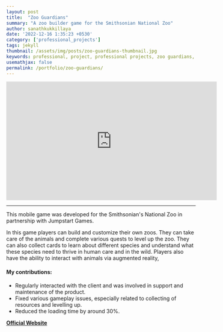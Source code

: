 ```yaml
---
layout: post
title:  "Zoo Guardians"
summary: "A zoo builder game for the Smithsonian National Zoo"
author: sanathkukkillaya
date: '2022-12-16 1:35:23 +0530'
category: ['professional_projects']
tags: jekyll
thumbnail: /assets/img/posts/zoo-guardians-thumbnail.jpg
keywords: professional, project, professional projects, zoo guardians, builder, customize, AR, card collection, quests, levelling up
usemathjax: false
permalink: /portfolio/zoo-guardians/
---
```

<div id="iframe-wrapper"><iframe width="560" height="315" src="https://www.youtube.com/embed/pBc7_mrApbo?rel=0&amp;controls=0&amp;showinfo=0" title="YouTube video player" frameborder="0" allow="accelerometer; autoplay; clipboard-write; encrypted-media; gyroscope; picture-in-picture" allowfullscreen></iframe></div>
<hr />

This mobile game was developed for the Smithsonian's National Zoo in partnership with Jumpstart Games.

In this game players can build and customize their own zoos. They can take care of the animals and complete various quests to level up the zoo. They can also collect cards to learn about different species and understand what these species need to thrive in human care and in the wild. Players also have the ability to interact with animals via augmented reality,

#### My contributions:
* Regularly interacted with the client and was involved in support and maintenance of the product.
* Fixed various gameplay issues, especially related to collecting of resources and levelling up.
* Reduced the loading time by around 30%.

[**Official Website**](https://www.zooguardians.com/)